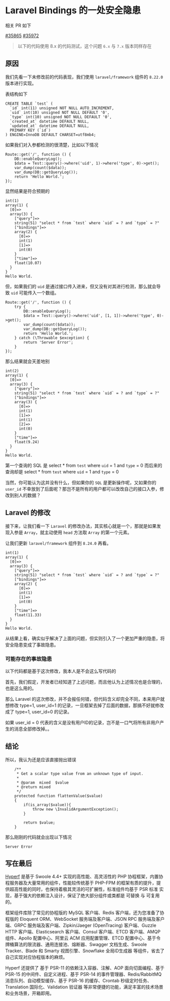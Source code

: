# Laravel Bindings 的一处安全隐患

相关 PR 如下

[#35865](https://github.com/laravel/framework/pull/35865)
[#35972](https://github.com/laravel/framework/pull/35972)

> 以下的代码使用 8.x 的代码测试，这个问题 `6.x` 与 `7.x` 版本同样存在

## 原因

我们先看一下未修改前的代码表现，我们使用 `laravel/framework` 组件的 `8.22.0` 版本进行实现。

表结构如下

```
CREATE TABLE `test` (
  `id` int(11) unsigned NOT NULL AUTO_INCREMENT,
  `uid` int(10) unsigned NOT NULL DEFAULT '0',
  `type` int(10) unsigned NOT NULL DEFAULT '0',
  `created_at` datetime DEFAULT NULL,
  `updated_at` datetime DEFAULT NULL,
  PRIMARY KEY (`id`)
) ENGINE=InnoDB DEFAULT CHARSET=utf8mb4;
```

如果我们对入参都检测的很清楚，比如以下情况

```
Route::get('/', function () {
    DB::enableQueryLog();
    $data = Test::query()->where('uid', 1)->where('type', 0)->get();
    var_dump(count($data));
    var_dump(DB::getQueryLog());
    return 'Hello World.';
});
```

显然结果是符合预期的

```
int(1)
array(1) {
  [0]=>
  array(3) {
    ["query"]=>
    string(51) "select * from `test` where `uid` = ? and `type` = ?"
    ["bindings"]=>
    array(2) {
      [0]=>
      int(1)
      [1]=>
      int(0)
    }
    ["time"]=>
    float(10.07)
  }
}
Hello World.
```

但，如果我们的 `uid` 是通过接口传入进来，但又没有对其进行检测，那么就会导致 `uid` 可能传入一个数组。

```
Route::get('/', function () {
    try {
        DB::enableQueryLog();
        $data = Test::query()->where('uid', [1, 1])->where('type', 0)->get();
        var_dump(count($data));
        var_dump(DB::getQueryLog());
        return 'Hello World.';
    } catch (\Throwable $exception) {
        return 'Server Error';
    }
});
```

那么结果就会天差地别

```
int(2)
array(1) {
  [0]=>
  array(3) {
    ["query"]=>
    string(51) "select * from `test` where `uid` = ? and `type` = ?"
    ["bindings"]=>
    array(3) {
      [0]=>
      int(1)
      [1]=>
      int(1)
      [2]=>
      int(0)
    }
    ["time"]=>
    float(9.24)
  }
}
Hello World.
```

第一个查询的 SQL 是 select * from `test` where `uid` = 1 and `type` = 0
而后来的查询却是 select * from `test` where `uid` = 1 and `type` = 0

当然，你可能认为这并没有什么，但如果你的 `SQL` 是更新操作呢，又如果你的 `user_id` 不幸放到了后面呢？那岂不是所有的用户都可以改改自己的接口入参，修改到别人的数据？

## Laravel 的修改

接下来，让我们看一下 `Laravel` 的修改办法，其实核心就是一个，那就是如果发现入参是 `Array`，就主动使用 `head` 方法取 `Array` 的第一个元素。

让我们更新 `laravel/framework` 组件到 `8.24.0` 再看。

```
int(1)
array(1) {
  [0]=>
  array(3) {
    ["query"]=>
    string(51) "select * from `test` where `uid` = ? and `type` = ?"
    ["bindings"]=>
    array(2) {
      [0]=>
      int(1)
      [1]=>
      int(0)
    }
    ["time"]=>
    float(11.33)
  }
}
Hello World.
```

从结果上看，确实似乎解决了上面的问题，但实则引入了一个更加严重的隐患，将安全隐患变成了事故隐患。

### 可能存在的事故隐患

以下代码都是基于这次修改，我本人是不会这么写代码的

首先，我们假定，开发者已经知道了上述问题，而且他认为上述情况也是合理的，也是这么用的。

那么 Laravel 的这次修改，并不会报任何错，但代码含义却完全不同，本来用户就想修改 type=1, user_id=1 的记录，一旦框架去掉了后面的数据，那搞不好就修改成了 type=1, user_id=0 的记录。

如果 user_id = 0 代表的含义是没有用户ID的记录，岂不是一口气将所有非用户产生的消息全部修改掉。。

## 结论

所以，我认为还是应该直接抛出错误

```
    /**
     * Get a scalar type value from an unknown type of input.
     *
     * @param  mixed  $value
     * @return mixed
     */
    protected function flattenValue($value)
    {
        if(is_array($value)){
            throw new \InvalidArgumentException();
        }

        return $value;
    }
```

那么刚刚的代码就会出现以下情况

```
Server Error
```

## 写在最后

[Hyperf](https://github.com/hyperf/hyperf) 是基于 Swoole 4.4+ 实现的高性能、高灵活性的 PHP 协程框架，内置协程服务器及大量常用的组件，性能较传统基于 PHP-FPM 的框架有质的提升，提供超高性能的同时，也保持着极其灵活的可扩展性，标准组件均基于 PSR 标准 实现，基于强大的依赖注入设计，保证了绝大部分组件或类都是 可替换 与 可复用 的。

框架组件库除了常见的协程版的 MySQL 客户端、Redis 客户端，还为您准备了协程版的 Eloquent ORM、WebSocket 服务端及客户端、JSON RPC 服务端及客户端、GRPC 服务端及客户端、Zipkin/Jaeger (OpenTracing) 客户端、Guzzle HTTP 客户端、Elasticsearch 客户端、Consul 客户端、ETCD 客户端、AMQP 组件、Apollo 配置中心、阿里云 ACM 应用配置管理、ETCD 配置中心、基于令牌桶算法的限流器、通用连接池、熔断器、Swagger 文档生成、Swoole Tracker、Blade 和 Smarty 视图引擎、Snowflake 全局ID生成器 等组件，省去了自己实现对应协程版本的麻烦。

Hyperf 还提供了 基于 PSR-11 的依赖注入容器、注解、AOP 面向切面编程、基于 PSR-15 的中间件、自定义进程、基于 PSR-14 的事件管理器、Redis/RabbitMQ 消息队列、自动模型缓存、基于 PSR-16 的缓存、Crontab 秒级定时任务、Translation 国际化、Validation 验证器 等非常便捷的功能，满足丰富的技术场景和业务场景，开箱即用。




